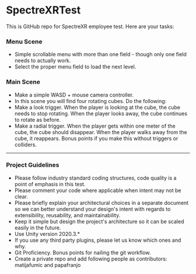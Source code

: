 # SpectreXRTest
This is GitHub repo for SpectreXR employee test. Here are your tasks:

### Menu Scene
- Simple scrollable menu with more than one field - though only one field needs to actually work.
- Select the proper menu field to load the next level.

### Main Scene
- Make a simple WASD + mouse camera controller.
- In this scene you will find four rotating cubes. Do the following:
 - Make a look trigger. When the player is looking at the cube, the cube needs to stop rotating. When the player looks away, the cube continues to rotate as before.
 - Make a radial trigger. When the player gets within one meter of the cube, the cube should disappear. When the player walks away from the cube, it reappears. Bonus points if you make this without triggers or colliders.

---

### Project Guidelines
- Please follow industry standard coding structures, code quality is a point of emphasis in this test.
- Please comment your code where applicable when intent may not be clear.
- Please briefly explain your architectural choices in a separate document so we can better understand your design's intent with regards to extensibility, reusability, and maintainability.
- Keep it simple but design the project's architecture so it can be scaled easily in the future. 
- Use Unity version 2020.3.*
- If you use any third party plugins, please let us know which ones and why.
- Git Proficiency. Bonus points for nailing the git workflow.
- Create a private repo and add following people as contributors: matijafumic and papafranjo
